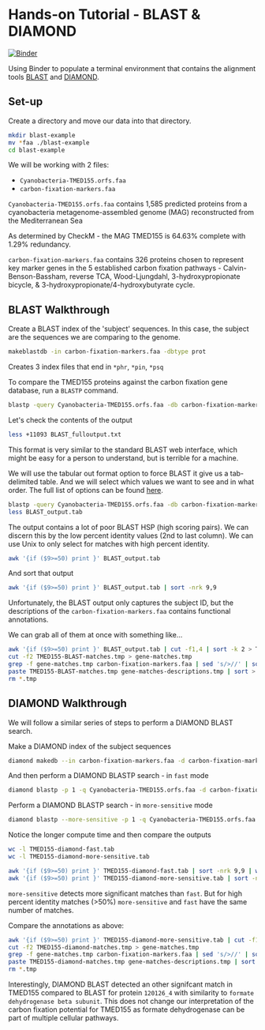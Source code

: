# Hands-on Tutorial - BLAST & DIAMOND

[![Binder](http://mybinder.org/badge_logo.svg)](http://mybinder.org/v2/gh/biovcnet/functional-annotation-lesson-2-binder/master?urlpath=lab)

Using Binder to populate a terminal environment that contains the alignment tools [BLAST](https://blast.ncbi.nlm.nih.gov/Blast.cgi?PAGE_TYPE=BlastDocs&DOC_TYPE=Download) and [DIAMOND](https://diamond.readthedocs.io/en/latest/).

## Set-up

Create a directory and move our data into that directory.

```bash
mkdir blast-example
mv *faa ./blast-example
cd blast-example
```
We will be working with 2 files:

* `Cyanobacteria-TMED155.orfs.faa`
* `carbon-fixation-markers.faa`

`Cyanobacteria-TMED155.orfs.faa` contains 1,585 predicted proteins from a cyanobacteria metagenome-assembled genome (MAG) reconstructed from the Mediterranean Sea

As determined by CheckM - the MAG TMED155 is 64.63% complete with 1.29% redundancy.

`carbon-fixation-markers.faa` contains 326 proteins chosen to represent key marker genes in the 5 established carbon fixation pathways - Calvin-Benson-Bassham, reverse TCA, Wood-Ljungdahl, 3-hydroxypropionate bicycle, & 3-hydroxypropionate/4-hydroxybutyrate cycle.

## BLAST Walkthrough

Create a BLAST index of the 'subject' sequences. In this case, the subject are the sequences we are comparing to the genome.

```bash
makeblastdb -in carbon-fixation-markers.faa -dbtype prot
```

Creates 3 index files that end in `*phr`, `*pin`, `*psq`

To compare the TMED155 proteins against the carbon fixation gene database, run a `BLASTP` command.

```bash
blastp -query Cyanobacteria-TMED155.orfs.faa -db carbon-fixation-markers.faa -out BLAST_fulloutput.txt -evalue 1e-20 -num_descriptions 5 -num_alignments 5
```

Let's check the contents of the output

```bash
less +11093 BLAST_fulloutput.txt
```

This format is very similar to the standard BLAST web interface, which might be easy for a person to understand, but is terrible for a machine.

We will use the tabular out format option to force BLAST it give us a tab-delimited table. And we will select which values we want to see and in what order. The full list of options can be found [here](http://www.metagenomics.wiki/tools/blast/blastn-output-format-6).

```bash
blastp -query Cyanobacteria-TMED155.orfs.faa -db carbon-fixation-markers.faa -out BLAST_output.tab -evalue 1e-20 -max_target_seqs 10 -outfmt '6 qseqid qstart qend sseqid slen sstart send bitscore pident evalue'
less BLAST_output.tab
```

The output contains a lot of poor BLAST HSP (high scoring pairs). We can discern this by the low percent identity values (2nd to last column). We can use Unix to only select for matches with high percent identity.

```bash
awk '{if ($9>=50) print }' BLAST_output.tab
```

And sort that output

```bash
awk '{if ($9>=50) print }' BLAST_output.tab | sort -nrk 9,9
```

Unfortunately, the BLAST output only captures the subject ID, but the descriptions of the `carbon-fixation-markers.faa` contains functional annotations.

We can grab all of them at once with something like...

```bash
awk '{if ($9>=50) print }' BLAST_output.tab | cut -f1,4 | sort -k 2 > TMED155-BLAST-matches.tmp
cut -f2 TMED155-BLAST-matches.tmp > gene-matches.tmp
grep -f gene-matches.tmp carbon-fixation-markers.faa | sed 's/>//' | sort > gene-matches-descriptions.tmp
paste TMED155-BLAST-matches.tmp gene-matches-descriptions.tmp | sort > TMED155-BLAST-matches.tsv
rm *.tmp
```

## DIAMOND Walkthrough

We will follow a similar series of steps to perform a DIAMOND BLAST search.

Make a DIAMOND index of the subject sequences

```bash
diamond makedb --in carbon-fixation-markers.faa -d carbon-fixation-markers
```

And then perform a DIAMOND BLASTP search - in `fast` mode

```bash
diamond blastp -p 1 -q Cyanobacteria-TMED155.orfs.faa -d carbon-fixation-markers.dmnd -o TMED155-diamond-fast.tab --max-target-seqs 15 -f 6 qseqid qstart qend sseqid slen sstart send bitscore pident evalue
```
Perform a DIAMOND BLASTP search - in `more-sensitive` mode

```bash
diamond blastp --more-sensitive -p 1 -q Cyanobacteria-TMED155.orfs.faa -d carbon-fixation-markers.dmnd -o TMED155-diamond-more-sensitive.tab --max-target-seqs 15 -f 6 qseqid qstart qend sseqid slen sstart send bitscore pident evalue
```

Notice the longer compute time and then compare the outputs

```bash
wc -l TMED155-diamond-fast.tab
wc -l TMED155-diamond-more-sensitive.tab

awk '{if ($9>=50) print }' TMED155-diamond-fast.tab | sort -nrk 9,9 | wc -l
awk '{if ($9>=50) print }' TMED155-diamond-more-sensitive.tab | sort -nrk 9,9 | wc -l
```

`more-sensitive` detects more significant matches than `fast`. But for high percent identity matches (>50%) `more-sensitive` and `fast` have the same number of matches.

Compare the annotations as above:

```bash
awk '{if ($9>=50) print }' TMED155-diamond-more-sensitive.tab | cut -f1,4 | sort -k 2 > TMED155-diamond-matches.tmp
cut -f2 TMED155-diamond-matches.tmp > gene-matches.tmp
grep -f gene-matches.tmp carbon-fixation-markers.faa | sed 's/>//' | sort > gene-matches-descriptions.tmp
paste TMED155-diamond-matches.tmp gene-matches-descriptions.tmp | sort > TMED155-diamond-matches.tsv
rm *.tmp
```

Interestingly, DIAMOND BLAST detected an other signifcant match in TMED155 compared to BLAST for protein `120126_4` with similarity to `formate dehydrogenase beta subunit`. This does not change our interpretation of the carbon fixation potential for TMED155 as formate dehydrogenase can be part of multiple cellular pathways.

